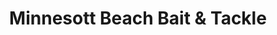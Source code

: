 ---
title: "Minnesott Beach Bait & Tackle"
url: /minnesott-beach/minnesott-beach-bait-und-tackle/
shop: Angeln
---